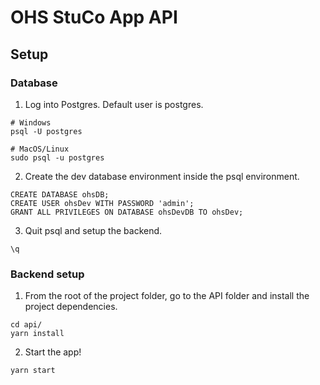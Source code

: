 # OHS StuCo App API

## Setup
### Database
1. Log into Postgres. Default user is postgres.

```
# Windows
psql -U postgres

# MacOS/Linux
sudo psql -u postgres
```

2. Create the dev database environment inside the psql environment.

```
CREATE DATABASE ohsDB;
CREATE USER ohsDev WITH PASSWORD 'admin';
GRANT ALL PRIVILEGES ON DATABASE ohsDevDB TO ohsDev;
```

3. Quit psql and setup the backend.
```
\q
```

### Backend setup

1. From the root of the project folder, go to the API folder and install the project dependencies.
```
cd api/
yarn install
```

2. Start the app!
```
yarn start
```
